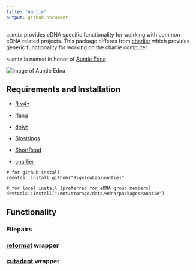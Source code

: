 ```yaml
---
title: "Auntie"
output: github_document
---
```


`auntie` provides eDNA specific functionality for woirking with common eDNA related projects.  This package differes from [charlier](https://github.com/BigelowLab/charlier) which provides generic functionality for working on the charlie computer.

`auntie` is named in honor of [Auntie Edna](https://duckduckgo.com/?q=Incredibles+Auntie+Edna)

![Image of Auntie Edna](https://static.wikia.nocookie.net/pixar/images/8/8b/I2_-_Edna.png/revision/latest?cb=20180621022628)



## Requirements and Installation

 + [R v4+](https://www.r-project.org/)
 
 + [rlang](https://CRAN.R-project.org/package=rlang)

 + [dplyr](https://CRAN.R-project.org/package=dplyr)

 + [Biostrings](http://www.bioconductor.org/packages/release/bioc/html/Biostrings.html)

 + [ShortRead](http://www.bioconductor.org/packages/release/bioc/html/ShortRead.html)

 + [charlier](https://github.com/BigelowLab/charlier)
 
 
```
# for github install
remotes::install_github("BigelowLab/auntie)"

# for local install (preferred for eDNA group members)
devtools::install("/mnt/storage/data/edna/packages/auntie")
```

## Functionality

### Filepairs

### [reformat]() wrapper

### [cutadapt]() wrapper

